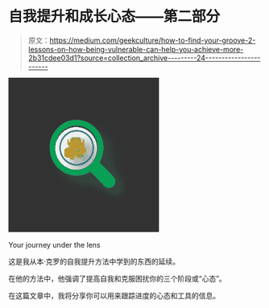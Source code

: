 # 自我提升和成长心态——第二部分

> 原文：<https://medium.com/geekculture/how-to-find-your-groove-2-lessons-on-how-being-vulnerable-can-help-you-achieve-more-2b31cdee03d1?source=collection_archive---------24----------------------->

![](img/96f5e717ac51ad5501723c6b2692b0a1.png)

Your journey under the lens

这是我从本·克罗的自我提升方法中学到的东西的延续。

在他的方法中，他强调了提高自我和克服困扰你的三个阶段或“心态”。

在这篇文章中，我将分享你可以用来跟踪进度的心态和工具的信息。